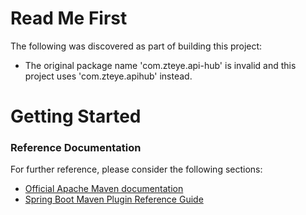 # Read Me First
The following was discovered as part of building this project:

* The original package name 'com.zteye.api-hub' is invalid and this project uses 'com.zteye.apihub' instead.

# Getting Started

### Reference Documentation
For further reference, please consider the following sections:

* [Official Apache Maven documentation](https://maven.apache.org/guides/index.html)
* [Spring Boot Maven Plugin Reference Guide](https://docs.spring.io/spring-boot/docs/2.1.13.RELEASE/maven-plugin/)

